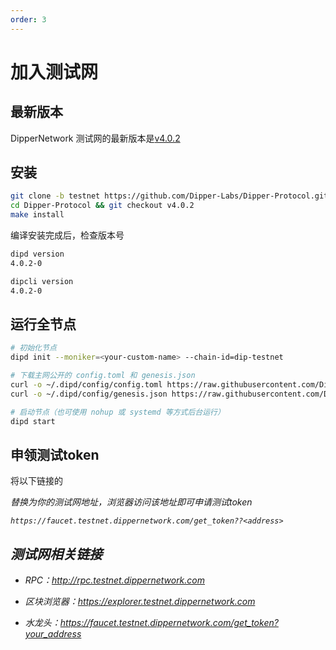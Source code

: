 ```yaml
---
order: 3
---
```


# 加入测试网

## 最新版本

DipperNetwork 测试网的最新版本是[v4.0.2](https://github.com/Dipper-Labs/Dipper-Protocol/releases/tag/v4.0.2)

## 安装

```bash
git clone -b testnet https://github.com/Dipper-Labs/Dipper-Protocol.git
cd Dipper-Protocol && git checkout v4.0.2
make install
```

编译安装完成后，检查版本号

```bash
dipd version
4.0.2-0

dipcli version
4.0.2-0
```

## 运行全节点

```bash
# 初始化节点
dipd init --moniker=<your-custom-name> --chain-id=dip-testnet

# 下载主网公开的 config.toml 和 genesis.json
curl -o ~/.dipd/config/config.toml https://raw.githubusercontent.com/Dipper-Labs/testnet/master/config/config.toml
curl -o ~/.dipd/config/genesis.json https://raw.githubusercontent.com/Dipper-Labs/testnet/master/config/genesis.json

# 启动节点（也可使用 nohup 或 systemd 等方式后台运行）
dipd start
```

## 申领测试token
将以下链接的<address>替换为你的测试网地址，浏览器访问该地址即可申请测试token
```
https://faucet.testnet.dippernetwork.com/get_token??<address>
```

## 测试网相关链接

- RPC：<http://rpc.testnet.dippernetwork.com>

- 区块浏览器：<https://explorer.testnet.dippernetwork.com>

- 水龙头：<https://faucet.testnet.dippernetwork.com/get_token?your_address>